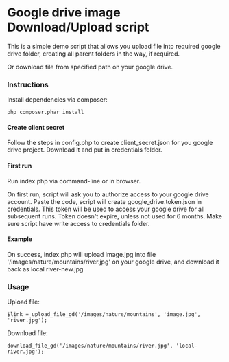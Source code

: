 <h1> Google drive image Download/Upload script </h1>

This is a simple demo script that allows you upload file into required google drive folder,
creating all parent folders in the way, if required.

Or download file from specified path on your google drive.

<h3> Instructions </h3>

Install dependencies via composer:

	php composer.phar install

<h4> Create client secret </h4>

Follow the steps in config.php to create client_secret.json for you google drive project.
Download it and put in credentials folder.

<h4> First run </h4>

Run index.php via command-line or in browser. 

On first run, script will ask you to authorize access to your google drive account.
Paste the code, script will create google_drive.token.json in credentials.
This token will be used to access your google drive for all subsequent runs.
Token doesn't expire, unless not used for 6 months.
Make sure script have write access to credentials folder.

<h4> Example </h4>

On success, index.php will upload image.jpg into file '/images/nature/mountains/river.jpg' on your google drive,
and download it back as local river-new.jpg


<h3> Usage </h3>

Upload file:

	$link = upload_file_gd('/images/nature/mountains', 'image.jpg', 'river.jpg');

Download file:

	download_file_gd('/images/nature/mountains/river.jpg', 'local-river.jpg');


